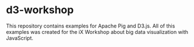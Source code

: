 d3-workshop
===========

This repository contains examples for Apache Pig and D3.js. All of this examples
was created for the iX Workshop about big data visualization with JavaScript.
